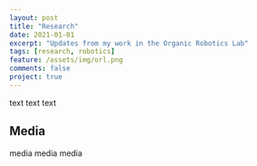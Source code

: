 ```yaml
---
layout: post
title: "Research"
date: 2021-01-01
excerpt: "Updates from my work in the Organic Robotics Lab"
tags: [research, robotics]
feature: /assets/img/orl.png
comments: false
project: true
---
```


text
text
text

## Media

media
media 
media

